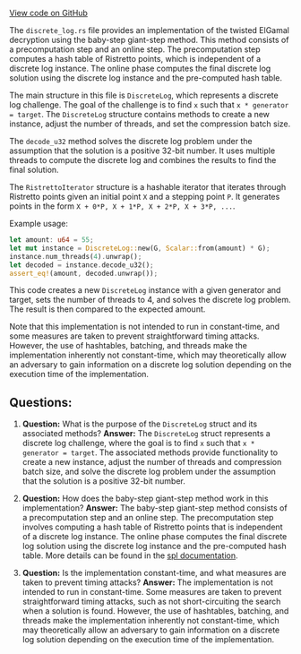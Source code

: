 [View code on GitHub](https://github.com/solana-labs/solana/blob/master/zk-token-sdk/src/encryption/discrete_log.rs)

The `discrete_log.rs` file provides an implementation of the twisted ElGamal decryption using the baby-step giant-step method. This method consists of a precomputation step and an online step. The precomputation step computes a hash table of Ristretto points, which is independent of a discrete log instance. The online phase computes the final discrete log solution using the discrete log instance and the pre-computed hash table.

The main structure in this file is `DiscreteLog`, which represents a discrete log challenge. The goal of the challenge is to find `x` such that `x * generator = target`. The `DiscreteLog` structure contains methods to create a new instance, adjust the number of threads, and set the compression batch size.

The `decode_u32` method solves the discrete log problem under the assumption that the solution is a positive 32-bit number. It uses multiple threads to compute the discrete log and combines the results to find the final solution.

The `RistrettoIterator` structure is a hashable iterator that iterates through Ristretto points given an initial point `X` and a stepping point `P`. It generates points in the form `X + 0*P, X + 1*P, X + 2*P, X + 3*P, ...`.

Example usage:

```rust
let amount: u64 = 55;
let mut instance = DiscreteLog::new(G, Scalar::from(amount) * G);
instance.num_threads(4).unwrap();
let decoded = instance.decode_u32();
assert_eq!(amount, decoded.unwrap());
```

This code creates a new `DiscreteLog` instance with a given generator and target, sets the number of threads to 4, and solves the discrete log problem. The result is then compared to the expected amount.

Note that this implementation is not intended to run in constant-time, and some measures are taken to prevent straightforward timing attacks. However, the use of hashtables, batching, and threads make the implementation inherently not constant-time, which may theoretically allow an adversary to gain information on a discrete log solution depending on the execution time of the implementation.
## Questions: 
 1. **Question:** What is the purpose of the `DiscreteLog` struct and its associated methods?
   **Answer:** The `DiscreteLog` struct represents a discrete log challenge, where the goal is to find `x` such that `x * generator = target`. The associated methods provide functionality to create a new instance, adjust the number of threads and compression batch size, and solve the discrete log problem under the assumption that the solution is a positive 32-bit number.

2. **Question:** How does the baby-step giant-step method work in this implementation?
   **Answer:** The baby-step giant-step method consists of a precomputation step and an online step. The precomputation step involves computing a hash table of Ristretto points that is independent of a discrete log instance. The online phase computes the final discrete log solution using the discrete log instance and the pre-computed hash table. More details can be found in the [spl documentation](https://spl.solana.com).

3. **Question:** Is the implementation constant-time, and what measures are taken to prevent timing attacks?
   **Answer:** The implementation is not intended to run in constant-time. Some measures are taken to prevent straightforward timing attacks, such as not short-circuiting the search when a solution is found. However, the use of hashtables, batching, and threads make the implementation inherently not constant-time, which may theoretically allow an adversary to gain information on a discrete log solution depending on the execution time of the implementation.